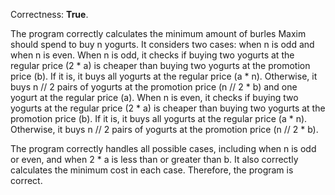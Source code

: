 Correctness: **True**.

The program correctly calculates the minimum amount of burles Maxim should spend to buy n yogurts. It considers two cases: when n is odd and when n is even. When n is odd, it checks if buying two yogurts at the regular price (2 * a) is cheaper than buying two yogurts at the promotion price (b). If it is, it buys all yogurts at the regular price (a * n). Otherwise, it buys n // 2 pairs of yogurts at the promotion price (n // 2 * b) and one yogurt at the regular price (a). When n is even, it checks if buying two yogurts at the regular price (2 * a) is cheaper than buying two yogurts at the promotion price (b). If it is, it buys all yogurts at the regular price (a * n). Otherwise, it buys n // 2 pairs of yogurts at the promotion price (n // 2 * b).

The program correctly handles all possible cases, including when n is odd or even, and when 2 * a is less than or greater than b. It also correctly calculates the minimum cost in each case. Therefore, the program is correct.